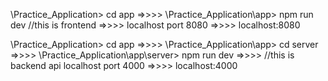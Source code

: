 \Practice_Application> cd app  =>>>>
\Practice_Application\app> npm run dev
//this is frontend =>>>> localhost port 8080 =>>>>
localhost:8080

\Practice_Application> cd app =>>>>
\Practice_Application\app> cd server =>>>>
\Practice_Application\app\server> npm run dev =>>>>
//this is backend api localhost port 4000 =>>>>
localhost:4000
